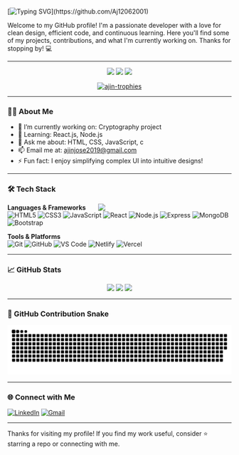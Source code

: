 # 
[![Typing SVG](https://readme-typing-svg.demolab.com?font=Fira+Code&size=24&duration=4000&pause=500&color=F74747&center=true&vCenter=true&width=500&lines=Hi+there!+👋+I'm+Ajin;I'm+a+Web+Developer!;Welcome+to+my+GitHub+Profile!)](https://github.com/Aj12062001)

Welcome to my GitHub profile! I'm a passionate developer with a love for clean design, efficient code, and continuous learning. Here you'll find some of my projects, contributions, and what I'm currently working on. Thanks for stopping by! 💻

---

<div align="center">
  <img src="https://komarev.com/ghpvc/?username=Aj12062001&color=101913&style=flat-square" />
  <img src="https://img.shields.io/github/stars/Aj12062001?label=Stars&color=101913&style=flat-square" />
  <img src="https://img.shields.io/github/followers/Aj12062001?label=Followers&color=101913&style=flat-square" />
</div>

<p align="center">
  <a href="https://github.com/Aj12062001">
    <img src="https://github-profile-trophy.vercel.app/?username=Aj12062001&theme=matrix&no-bg=true&margin-w=10&margin-h=15" alt="ajin-trophies" />
  </a>
</p>

---

### 👨‍💻 About Me

- 🔭 I’m currently working on: Cryptography project
- 🌱 Learning: React.js, Node.js
- 💬 Ask me about: HTML, CSS, JavaScript, c
- 📫 Email me at: [ajinjose2019@gmail.com](mailto:ajinjose2019@gmail.com)
- ⚡ Fun fact: I enjoy simplifying complex UI into intuitive designs!

---

### 🛠️ Tech Stack

<img src="https://media.giphy.com/media/26tn33aiTi1jkl6H6/giphy.gif" width="300px" align="right">

**Languages & Frameworks**  
![HTML5](https://img.shields.io/badge/HTML-E34F26?logo=html5&logoColor=white)
![CSS3](https://img.shields.io/badge/CSS3-1572B6?logo=css3&logoColor=white)
![JavaScript](https://img.shields.io/badge/JavaScript-F7DF1E?logo=javascript&logoColor=black)
![React](https://img.shields.io/badge/React-61DAFB?logo=react&logoColor=black)
![Node.js](https://img.shields.io/badge/Node.js-339933?logo=node.js&logoColor=white)
![Express](https://img.shields.io/badge/Express.js-000000?logo=express&logoColor=white)
![MongoDB](https://img.shields.io/badge/MongoDB-47A248?logo=mongodb&logoColor=white)
![Bootstrap](https://img.shields.io/badge/Bootstrap-7952B3?logo=bootstrap&logoColor=white)

**Tools & Platforms**  
![Git](https://img.shields.io/badge/Git-F05032?logo=git&logoColor=white)
![GitHub](https://img.shields.io/badge/GitHub-181717?logo=github&logoColor=white)
![VS Code](https://img.shields.io/badge/VS%20Code-007ACC?logo=visualstudiocode&logoColor=white)
![Netlify](https://img.shields.io/badge/Netlify-00C7B7?logo=netlify&logoColor=white)
![Vercel](https://img.shields.io/badge/Vercel-000000?logo=vercel&logoColor=white)

---

### 📈 GitHub Stats

<div align="center">
  <img src="https://github-readme-stats.vercel.app/api?username=Aj12062001&show_icons=true&theme=dracula&count_private=true" height="180" />
  <img src="https://github-readme-stats.vercel.app/api/top-langs/?username=Aj12062001&layout=compact&theme=dracula&langs_count=8" height="180" />
  <img src="https://github-readme-streak-stats.herokuapp.com?user=Aj12062001&theme=radical&hide_border=true" height="180" />
</div>

---

### 🐍 GitHub Contribution Snake
![Snake animation](https://github.com/Aj12062001/Aj12062001/blob/main/dist/github-contribution-grid-snake.svg)

---

### 🌐 Connect with Me

[![LinkedIn](https://img.shields.io/badge/LinkedIn-Ajin%20Jose-blue?style=for-the-badge&logo=linkedin&logoColor=white)](https://www.linkedin.com/in/ajin-jose-5977481a2)
[![Gmail](https://img.shields.io/badge/Gmail-ajinjose2019@gmail.com-D14836?style=for-the-badge&logo=gmail&logoColor=white)](mailto:ajinjose2019@gmail.com)

---

Thanks for visiting my profile! If you find my work useful, consider ⭐ starring a repo or connecting with me.
